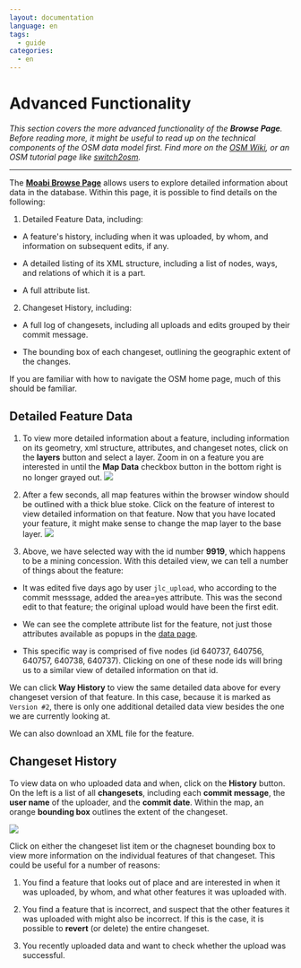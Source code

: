 ```yaml
---
layout: documentation
language: en
tags:
  - guide
categories:
  - en
---
```

# Advanced Functionality

*This section covers the more advanced functionality of the **Browse Page**.  Before reading more, it might be useful to read up on the technical components of the OSM data model first.  Find more on the [OSM Wiki](http://wiki.openstreetmap.org/wiki/Main_Page), or an OSM tutorial page like [switch2osm](http://switch2osm.org/).*

***

The **[Moabi Browse Page](osm.moabi.org)** allows users to explore detailed information about data in the database.  Within this page, it is possible to find details on the following:

1. Detailed Feature Data, including:
  * A feature's history, including when it was uploaded, by whom, and information on subsequent edits, if any.

  * A detailed listing of its XML structure, including a list of nodes, ways, and relations of which it is a part.

  * A full attribute list.

2. Changeset History, including:
  * A full log of changesets, including all uploads and edits grouped by their commit message.

  * The bounding box of each changeset, outlining the geographic extent of the changes.

If you are familiar with how to navigate the OSM home page, much of this should be familiar.


## Detailed Feature Data

1. To view more detailed information about a feature, including information on its geometry, xml structure, attributes, and changeset notes, click on the <span class="idcon layers"></span> **layers** button and select a layer. Zoom in on a feature you are interested in until the **Map Data** checkbox button in the bottom right is no longer grayed out.
![](https://farm4.staticflickr.com/3850/14309593446_37868794ce_c.jpg)

2. After a few seconds, all map features within the browser window should be outlined with a thick blue stoke.  Click on the feature of interest to view detailed information on that feature.  Now that you have located your feature, it might make sense to change the map layer to the base layer.
![](https://farm3.staticflickr.com/2897/14331471752_8c91339c44_z.jpg)

3. Above, we have selected way with the id number **9919**, which happens to be a mining concession.  With this detailed view, we can tell a number of things about the feature:

* It was edited five days ago by user `jlc_upload`, who according to the commit messsage, added the area=yes attribute. This was the second edit to that feature; the original upload would have been the first edit.

* We can see the complete attribute list for the feature, not just those attributes available as popups in the [data page]({{site.baseurl}}/data/{{page.language}}).

* This specific way is comprised of five nodes (id 640737, 640756, 640757, 640738, 640737).  Clicking on one of these node ids will bring us to a similar view of detailed information on that id.

We can click **Way History** to view the same detailed data above for every changeset version of that feature.  In this case, because it is marked as `Version #2`, there is only one additional detailed data view besides the one we are currently looking at.

We can also download an XML file for the feature.



## Changeset History

To view data on who uploaded data and when, click on the **History** button.  On the left is a list of all **changesets**, including each **commit message**, the **user name** of the uploader, and the **commit date**.  Within the map, an orange **bounding box** outlines the extent of the changeset.

![](https://farm4.staticflickr.com/3893/14353102453_4d61e8c917_z.jpg)

Click on either the changeset list item or the chagneset bounding box to view more information on the individual features of that changeset.  This could be useful for a number of reasons:

1. You find a feature that looks out of place and are interested in when it was uploaded, by whom, and what other features it was uploaded with.

2. You find a feature that is incorrect, and suspect that the other features it was uploaded with might also be incorrect.  If this is the case, it is possible to **revert** (or delete) the entire changeset.

3. You recently uploaded data and want to check whether the upload was successful.



